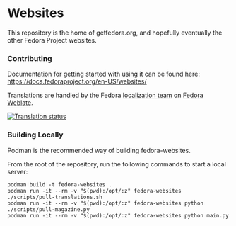 # Websites

This repository is the home of getfedora.org, and hopefully eventually the
other Fedora Project websites.

### Contributing

Documentation for getting started with using it can be found here:
https://docs.fedoraproject.org/en-US/websites/

Translations are handled by the Fedora [localization team](https://fedoraproject.org/wiki/L10N) on [Fedora Weblate](https://translate.stg.fedoraproject.org/projects/fedora-websites/).

[![Translation status](https://translate.stg.fedoraproject.org/widgets/fedora-websites/-/287x66-white.png)](https://translate.stg.fedoraproject.org/engage/fedora-websites/?utm_source=widget)

### Building Locally

Podman is the recommended way of building fedora-websites.

From the root of the repository, run the following commands to start a local server:

```
podman build -t fedora-websites .
podman run -it --rm -v "$(pwd):/opt/:z" fedora-websites ./scripts/pull-translations.sh
podman run -it --rm -v "$(pwd):/opt/:z" fedora-websites python ./scripts/pull-magazine.py
podman run -it --rm -v "$(pwd):/opt/:z" fedora-websites python main.py
```
